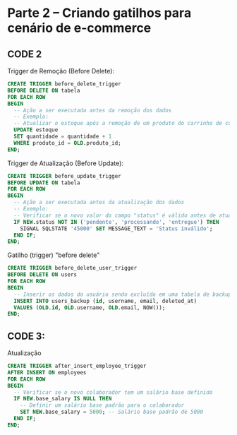 # Parte 2 – Criando gatilhos para cenário de e-commerce

## CODE 2

Trigger de Remoção (Before Delete):
```sql
CREATE TRIGGER before_delete_trigger
BEFORE DELETE ON tabela
FOR EACH ROW
BEGIN
  -- Ação a ser executada antes da remoção dos dados
  -- Exemplo:
  -- Atualizar o estoque após a remoção de um produto do carrinho de compras
  UPDATE estoque
  SET quantidade = quantidade + 1
  WHERE produto_id = OLD.produto_id;
END;
```

Trigger de Atualização (Before Update):
```sql
CREATE TRIGGER before_update_trigger
BEFORE UPDATE ON tabela
FOR EACH ROW
BEGIN
  -- Ação a ser executada antes da atualização dos dados
  -- Exemplo:
  -- Verificar se o novo valor do campo "status" é válido antes de atualizar um pedido
  IF NEW.status NOT IN ('pendente', 'processando', 'entregue') THEN
    SIGNAL SQLSTATE '45000' SET MESSAGE_TEXT = 'Status inválido';
  END IF;
END;
```

Gatilho (trigger) "before delete"
```sql
CREATE TRIGGER before_delete_user_trigger
BEFORE DELETE ON users
FOR EACH ROW
BEGIN
  -- Inserir os dados do usuário sendo excluído em uma tabela de backup
  INSERT INTO users_backup (id, username, email, deleted_at)
  VALUES (OLD.id, OLD.username, OLD.email, NOW());
END;
```

## CODE 3:

Atualização

```sql
CREATE TRIGGER after_insert_employee_trigger
AFTER INSERT ON employees
FOR EACH ROW
BEGIN
  -- Verificar se o novo colaborador tem um salário base definido
  IF NEW.base_salary IS NULL THEN
    -- Definir um salário base padrão para o colaborador
    SET NEW.base_salary = 5000; -- Salário base padrão de 5000
  END IF;
END;
```
